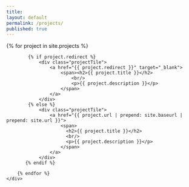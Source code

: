 ```yaml
---
title:
layout: default
permalink: /projects/
published: true
---
```



<div class="ProjectContainer">
    <div class="gallery">
        {% for project in site.projects %}
    
            {% if project.redirect %}
                <div class="projectTile">
                    <a href="{{ project.redirect }}" target="_blank">
                        <span><h2>{{ project.title }}</h2>
                            <br/>
                            <p>{{ project.description }}</p>
                        </span>
                    </a>
                </div>
            {% else %}
                <div class="projectTile">
                    <a href="{{ project.url | prepend: site.baseurl | prepend: site.url }}">
                        <span>
                          <h2>{{ project.title }}</h2>
                          <br/>
                          <p>{{ project.description }}</p>
                        </span>
                    </a>
                </div>
           {% endif %}
    
        {% endfor %}
	</div>
</div>
